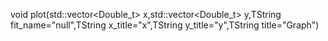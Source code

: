 
void plot(std::vector<Double_t> x,std::vector<Double_t> y,TString fit_name="null",TString x_title="x",TString y_title="y",TString title="Graph")
